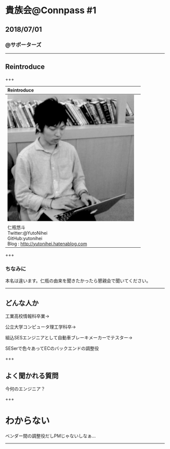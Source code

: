 # 貴族会@Connpass #1
## 2018/07/01
### @サポーターズ

---

## Reintroduce

+++


| Reintroduce ||
|:--|:---:|
| ![Twitter Icon]( https://raw.githubusercontent.com/yutonihei/Slide/20180701_kizokukai/attached/XUZfXn27_400x400.jpg )|
|仁瓶悠斗 <br> Twitter:@YutoNihei <br> GitHub:yutonihei <br> Blog : http://yutonihei.hatenablog.com |
+++

### ちなみに
本名は違います。仁瓶の由来を聞きたかったら懇親会で聞いてください。	

---

## どんな人か

工業高校情報科卒業→

公立大学コンピュータ理工学科卒→

組込SESエンジニアとして自動車ブレーキメーカーでテスター→

SESerで色々あってECのバックエンドの調整役

+++

## よく聞かれる質問

今何のエンジニア？

+++

# わからない

ベンダー間の調整役だしPMじゃないしなぁ...

---